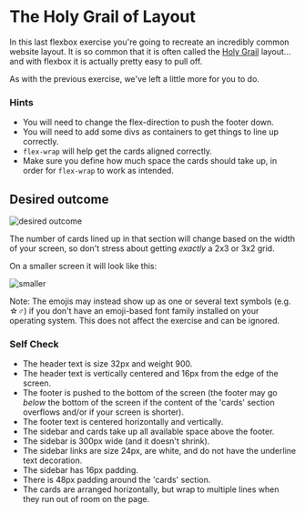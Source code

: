 # The Holy Grail of Layout

In this last flexbox exercise you're going to recreate an incredibly common
website layout. It is so common that it is often called the
[Holy Grail](https://www.google.com/search?q=holy+grail+layout&tbm=isch&sclient=img)
layout... and with flexbox it is actually pretty easy to pull off.

As with the previous exercise, we've left a little more for you to do.

### Hints

- You will need to change the flex-direction to push the footer down.
- You will need to add some divs as containers to get things to line up
  correctly.
- `flex-wrap` will help get the cards aligned correctly.
- Make sure you define how much space the cards should take up, in order for
  `flex-wrap` to work as intended.

## Desired outcome

![desired outcome](./desired-outcome.png)

The number of cards lined up in that section will change based on the width of
your screen, so don't stress about getting _exactly_ a 2x3 or 3x2 grid.

On a smaller screen it will look like this:

![smaller](./desired-outcome-smaller.png)

Note: The emojis may instead show up as one or several text symbols (e.g.
&#9734;&#9794;) if you don't have an emoji-based font family installed on your
operating system. This does not affect the exercise and can be ignored.

### Self Check

- The header text is size 32px and weight 900.
- The header text is vertically centered and 16px from the edge of the screen.
- The footer is pushed to the bottom of the screen (the footer may go _below_
  the bottom of the screen if the content of the 'cards' section overflows
  and/or if your screen is shorter).
- The footer text is centered horizontally and vertically.
- The sidebar and cards take up all available space above the footer.
- The sidebar is 300px wide (and it doesn't shrink).
- The sidebar links are size 24px, are white, and do not have the underline text
  decoration.
- The sidebar has 16px padding.
- There is 48px padding around the 'cards' section.
- The cards are arranged horizontally, but wrap to multiple lines when they run
  out of room on the page.
